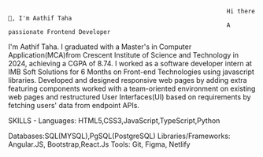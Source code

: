                                                                   Hi there 👋, I'm Aathif Taha
                                                                  A passionate Frontend Developer
I'm Aathif Taha. I graduated with a Master's in Computer Application(MCA)from Crescent Institute of Science and Technology in 2024, achieving a CGPA of 8.74. I worked as a software developer intern at IMB Soft Solutions for 6 Months on Front-end Technologies using javascript libraries. Developed and designed responsive web pages by adding extra featuring components worked with a team-oriented environment on existing web pages and restructured User Interfaces(UI) based on requirements by fetching users' data from endpoint APIs.

SKILLS - 
Languages: HTML5,CSS3,JavaScript,TypeScript,Python

Databases:SQL(MYSQL),PgSQL(PostgreSQL)
Libraries/Frameworks: Angular.JS, Bootstrap,React.Js
Tools: Git, Figma, Netlify


